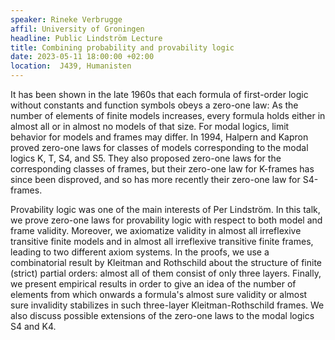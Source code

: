 ```yaml
---
speaker: Rineke Verbrugge
affil: University of Groningen
headline: Public Lindström Lecture
title: Combining probability and provability logic
date: 2023-05-11 18:00:00 +02:00
location:  J439, Humanisten
---
```

It has been shown in the late 1960s that each formula of first-order logic without constants and function symbols obeys a zero-one law:
As the number of elements of finite models increases, every formula holds either in almost all or in almost no models of that size.
For modal logics, limit behavior for models and frames may differ.
In 1994, Halpern and Kapron proved zero-one laws for classes of models corresponding to the modal logics K, T, S4, and S5.
They also proposed zero-one laws for the corresponding classes of frames, but their zero-one law for K-frames has since been disproved, and so has more recently their zero-one law for S4-frames.

<!--more-->

Provability logic was one of the main interests of Per Lindström.
In this talk, we prove zero-one laws for provability logic with respect to both model and frame validity.
Moreover, we axiomatize validity in almost all irreflexive transitive finite models and in almost all irreflexive transitive finite frames, leading to two different axiom systems.
In the proofs, we use a combinatorial result by Kleitman and Rothschild about the structure of  finite (strict) partial orders: almost all of them consist of only three layers.
Finally, we present empirical results in order to give an idea of the number of elements from which onwards a formula's almost sure validity or almost sure invalidity stabilizes in such three-layer Kleitman-Rothschild frames.
We also discuss possible extensions of the zero-one laws to the modal logics S4 and K4.

